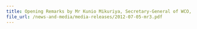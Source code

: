 ```yaml
---
title: Opening Remarks by Mr Kunio Mikuriya, Secretary-General of WCO, at the Joint Conference on Enhancing Air Cargo Security and Facilitation, 5-6 July 2012, Orchard Hotel, Singapore 
file_url: /news-and-media/media-releases/2012-07-05-mr3.pdf
---
```


